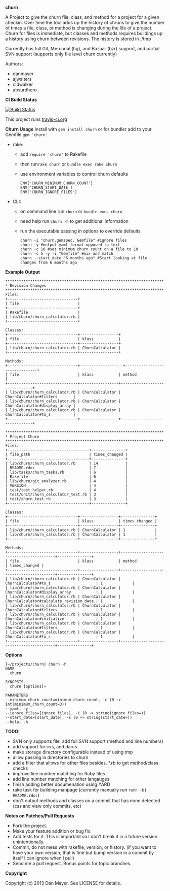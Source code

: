 __churn__

A Project to give the churn file, class, and method for a project for a given checkin. Over time the tool adds up the history of chruns to give the number of times a file, class, or method is changing during the life of a project.
Churn for files is immediate, but classes and methods requires buildings up a history using churn between revisions. The history is stored in ./tmp

Currently has full Git, Mercurial (hg), and Bazaar (bzr) support, and partial SVN support (supports only file level churn currently)

Authors:

* danmayer
* ajwalters
* cldwalker
* absurdhero

__CI Build Status__

[![Build Status](https://secure.travis-ci.org/danmayer/churn.png)](http://travis-ci.org/danmayer/churn)

This project runs [travis-ci.org](http://travis-ci.org)

__Churn Usage__
Install with `gem install churn` or for bundler add to your Gemfile `gem 'churn'`

* rake:
  * add `require 'churn'` to Rakefile
  * then run`rake churn` or `bundle exec rake churn`
  * use environment variables to control churn defaults

        ENV['CHURN_MINIMUM_CHURN_COUNT']
        ENV['CHURN_START_DATE']
        ENV['CHURN_IGNORE_FILES']

* CLI:
  * on command line run `churn` or `bundle exec churn`
  * need help run `churn -h` to get additional information
  * run the executable passing in options to override defaults

        churn -i "churn.gemspec, Gemfile" #ignore files
        churn -y #output yaml format opposed to text
        churn -c 10 #set minimum churn count on a file to 10
        churn -c 5 -y -i "Gemfile" #mix and match
        churn --start_date "6 months ago" #Start looking at file changes from 6 months ago


__Example Output__

    **********************************************************************
    * Revision Changes
    **********************************************************************
    Files:
    +-------------------------------+
    | file                          |
    +-------------------------------+
    | Rakefile                      |
    | lib/churn/churn_calculator.rb |
    +-------------------------------+

    Classes:
    +-------------------------------+-----------------+
    | file                          | klass           |
    +-------------------------------+-----------------+
    | lib/churn/churn_calculator.rb | ChurnCalculator |
    +-------------------------------+-----------------+

    Methods:
    +-------------------------------+-----------------  +-------------------------------+
    | file                          | klass           | method                        |
    +-------------------------------+-----------------+-------------------------------+
    | lib/churn/churn_calculator.rb | ChurnCalculator | ChurnCalculator#filters       |
    | lib/churn/churn_calculator.rb | ChurnCalculator | ChurnCalculator#display_array |
    | lib/churn/churn_calculator.rb | ChurnCalculator | ChurnCalculator#to_s          |
    +-------------------------------+-----------------+-------------------------------+

    **********************************************************************
    * Project Churn
    **********************************************************************
    Files:
    +------------------------------------+---------------+
    | file_path                          | times_changed |
    +------------------------------------+---------------+
    | lib/churn/churn_calculator.rb      | 14            |
    | README.rdoc                        | 7             |
    | lib/tasks/churn_tasks.rb           | 6             |
    | Rakefile                           | 6             |
    | lib/churn/git_analyzer.rb          | 4             |
    | VERSION                            | 4             |
    | test/test_helper.rb                | 4             |
    | test/unit/churn_calculator_test.rb | 3             |
    | test/churn_test.rb                 | 3             |
    +------------------------------------+---------------+

    Classes:
    +-------------------------------+-----------------+---------------+
    | file                          | klass           | times_changed |
    +-------------------------------+-----------------+---------------+
    | lib/churn/churn_calculator.rb | ChurnCalculator | 1             |
    | lib/churn/churn_calculator.rb | ChurnCalculator | 1             |
    +-------------------------------+-----------------+---------------+

    Methods:
    +-------------------------------+-----------------+-----------------------------------------+---------------+
    | file                          | klass           | method                                  | times_changed |
    +-------------------------------+-----------------+-----------------------------------------+---------------+
    | lib/churn/churn_calculator.rb | ChurnCalculator | ChurnCalculator#to_s                    | 1             |
    | lib/churn/churn_calculator.rb | ChurnCalculator | ChurnCalculator#display_array           | 1             |
    | lib/churn/churn_calculator.rb | ChurnCalculator | ChurnCalculator#calculate_revision_data | 1             |
    | lib/churn/churn_calculator.rb | ChurnCalculator | ChurnCalculator#filters                 | 1             |
    | lib/churn/churn_calculator.rb | ChurnCalculator | ChurnCalculator#initialize              | 1             |
    | lib/churn/churn_calculator.rb | ChurnCalculator | ChurnCalculator#filters                 | 1             |
    | lib/churn/churn_calculator.rb | ChurnCalculator | ChurnCalculator#to_s                    | 1             |
    +-------------------------------+-----------------+-----------------------------------------+---------------+

__Options__

    [~/projects/churn] churn -h
    NAME
      churn

    SYNOPSIS
      churn [options]+

    PARAMETERS
    --minimum_churn_count=minimum_churn_count, -c (0 ~>  int(minimum_churn_count=3))
    --yaml, -y
    --ignore_files=[ignore_files], -i (0 ~> string(ignore_files=))
    --start_date=[start_date], -s (0 ~> string(start_date=))
    --help, -h

__TODO:__

* SVN only supports file, add full SVN support (method and line numbers)
* add support for cvs, and darcs
* make storage directory configurable instead of using tmp
* allow passing in directories to churn
* add a filter that allows for other files besides. *.rb to get method/class checks
* improve line number matching for Ruby files
* add line number matching for other langauges
* finish adding better documenation using YARD
* rake task for building manpage (currently manually run `ronn -b1 README.rdoc`)
* don't output methods and classes on a commit that has none detected (css and view only commits, etc)

__Notes on Patches/Pull Requests__

* Fork the project.
* Make your feature addition or bug fix.
* Add tests for it. This is important so I don't break it in a
  future version unintentionally.
* Commit, do not mess with rakefile, version, or history.
  (if you want to have your own version, that is fine but
   bump version in a commit by itself I can ignore when I pull)
* Send me a pull request. Bonus points for topic branches.

__Copyright__

Copyright (c) 2013 Dan Mayer. See LICENSE for details.
